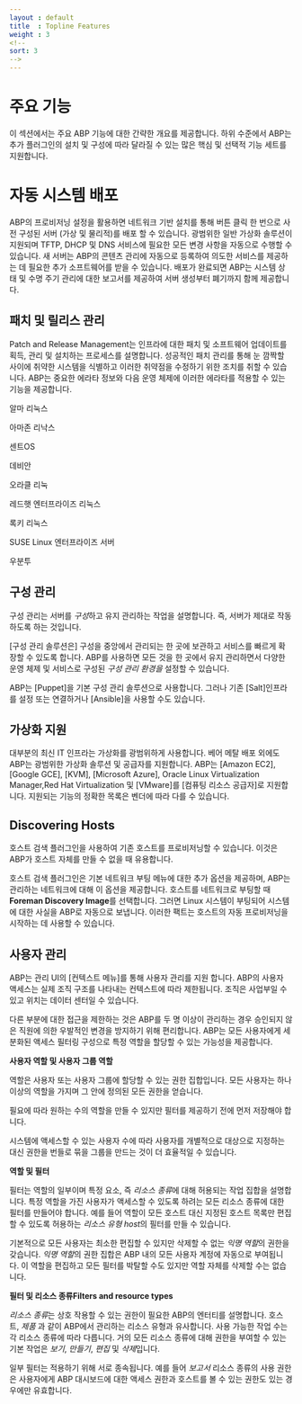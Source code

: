 ```yaml
---
layout : default
title  : Topline Features
weight : 3
<!--
sort: 3
-->
---
```


# 주요 기능
이 섹션에서는 주요 ABP 기능에 대한 간략한 개요를 제공합니다. 하위 수준에서 ABP는 추가 플러그인의 설치 및 구성에 따라 달라질 수 있는 많은 핵심 및 선택적 기능 세트를 지원합니다.

# 자동 시스템 배포
ABP의 프로비저닝 설정을 활용하면 네트워크 기반 설치를 통해 버튼 클릭 한 번으로 사전 구성된 서버 (가상 및 물리적)를 배포 할 수 있습니다. 광범위한 일반 가상화 솔루션이 지원되며 TFTP, DHCP 및 DNS 서비스에 필요한 모든 변경 사항을 자동으로 수행할 수 있습니다. 새 서버는 ABP의 콘텐츠 관리에 자동으로 등록하여 의도한 서비스를 제공하는 데 필요한 추가 소프트웨어를 받을 수 있습니다. 배포가 완료되면 ABP는 시스템 상태 및 수명 주기 관리에 대한 보고서를 제공하여 서버 생성부터 폐기까지 함께 제공합니다.

## 패치 및 릴리스 관리
Patch and Release Management는 인프라에 대한 패치 및 소프트웨어 업데이트를 획득, 관리 및 설치하는 프로세스를 설명합니다. 성공적인 패치 관리를 통해 눈 깜짝할 사이에 취약한 시스템을 식별하고 이러한 취약점을 수정하기 위한 조치를 취할 수 있습니다. ABP는 중요한 에라타 정보와 다음 운영 체제에 이러한 에라타를 적용할 수 있는 기능을 제공합니다.

알마 리눅스

아마존 리낙스

센트OS

데비안

오라클 리눅

레드햇 엔터프라이즈 리눅스

록키 리눅스

SUSE Linux 엔터프라이즈 서버

우분투


## **구성 관리**

구성 관리는 서버를 *구성*하고 유지 관리하는 작업을 설명합니다. 즉, 서버가 제대로 작동하도록 하는 것입니다.

[구성 관리 솔루션은] 구성을 중앙에서 관리되는 한 곳에 보관하고 서비스를 빠르게 확장할 수 있도록 합니다. ABP를 사용하면 모든 것을 한 곳에서 유지 관리하면서 다양한 운영 체제 및 서비스로 구성된 *구성 관리 환경을* 설정할 수 있습니다.

ABP는 [Puppet]을 기본 구성 관리 솔루션으로 사용합니다. 그러나 기존 [Salt]인프라를 설정 또는 연결하거나 [Ansible]을 사용할 수도 있습니다.

## **가상화 지원**

대부분의 최신 IT 인프라는 가상화를 광범위하게 사용합니다. 베어 메탈 배포 외에도 ABP는 광범위한 가상화 솔루션 및 공급자를 지원합니다. ABP는 [Amazon EC2], [Google GCE], [KVM], [Microsoft Azure], Oracle Linux Virtualization Manager,Red Hat Virtualization 및 [VMware]를 [컴퓨팅 리소스 공급자]로 지원합니다. 지원되는 기능의 정확한 목록은 벤더에 따라 다를 수 있습니다.

## **Discovering Hosts**

호스트 검색 플러그인을 사용하여 기존 호스트를 프로비저닝할 수 있습니다. 이것은 ABP가 호스트 자체를 만들 수 없을 때 유용합니다.

호스트 검색 플러그인은 기본 네트워크 부팅 메뉴에 대한 추가 옵션을 제공하며, ABP는 관리하는 네트워크에 대해 이 옵션을 제공합니다. 호스트를 네트워크로 부팅할 때 **Foreman Discovery Image**를 선택합니다. 그러면 Linux 시스템이 부팅되어 시스템에 대한 사실을 ABP로 자동으로 보냅니다. 이러한 팩트는 호스트의 자동 프로비저닝을 시작하는 데 사용할 수 있습니다.

## **사용자 관리**

ABP는 관리 UI의 [컨텍스트 메뉴]를 통해 사용자 관리를 지원 합니다. ABP의 사용자 액세스는 실제 조직 구조를 나타내는 컨텍스트에 따라 제한됩니다. 조직은 사업부일 수 있고 위치는 데이터 센터일 수 있습니다.

다른 부분에 대한 접근을 제한하는 것은 ABP를 두 명 이상이 관리하는 경우 승인되지 않은 직원에 의한 우발적인 변경을 방지하기 위해 편리합니다. ABP는 모든 사용자에게 세분화된 액세스 필터링 구성으로 특정 역할을 할당할 수 있는 가능성을 제공합니다.

**사용자 역할 및 사용자 그룹 역할**

역할은 사용자 또는 사용자 그룹에 할당할 수 있는 권한 집합입니다. 모든 사용자는 하나 이상의 역할을 가지며 그 안에 정의된 모든 권한을 얻습니다.

필요에 따라 원하는 수의 역할을 만들 수 있지만 필터를 제공하기 전에 먼저 저장해야 합니다.

시스템에 액세스할 수 있는 사용자 수에 따라 사용자를 개별적으로 대상으로 지정하는 대신 권한을 번들로 묶을 그룹을 만드는 것이 더 효율적일 수 있습니다.

**역할 및 필터**

필터는 역할의 일부이며 특정 요소, 즉 *리소스 종류*에 대해 허용되는 작업 집합을 설명합니다. 특정 역할을 가진 사용자가 액세스할 수 있도록 하려는 모든 리소스 종류에 대한 필터를 만들어야 합니다. 예를 들어 역할이 모든 호스트 대신 지정된 호스트 목록만 편집할 수 있도록 허용하는 *리소스 유형 host*의 필터를 만들 수 있습니다.

기본적으로 모든 사용자는 최소한 편집할 수 있지만 삭제할 수 없는 *익명 역할*의 권한을 갖습니다. *익명 역할*의 권한 집합은 ABP 내의 모든 사용자 계정에 자동으로 부여됩니다. 이 역할을 편집하고 모든 필터를 박탈할 수도 있지만 역할 자체를 삭제할 수는 없습니다.

**필터 및 리소스 종류Filters and resource types**

*리소스 종류*는 상호 작용할 수 있는 권한이 필요한 ABP의 엔터티를 설명합니다. 호스트, *제품* 과 같이 ABP에서 관리하는 리소스 유형과 유사합니다. 사용 가능한 작업 수는 각 리소스 종류에 따라 다릅니다. 거의 모든 리소스 종류에 대해 권한을 부여할 수 있는 기본 작업은 *보기*, *만들기*, *편집* 및 *삭제*입니다.

일부 필터는 적용하기 위해 서로 종속됩니다. 예를 들어 *보고서* 리소스 종류의 사용 권한은 사용자에게 ABP 대시보드에 대한 액세스 권한과 호스트를 볼 수 있는 권한도 있는 경우에만 유효합니다.
